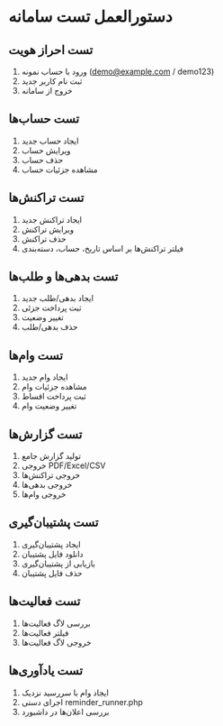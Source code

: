 # دستورالعمل تست سامانه

## تست احراز هویت
1. ورود با حساب نمونه (demo@example.com / demo123)
2. ثبت نام کاربر جدید
3. خروج از سامانه

## تست حساب‌ها
1. ایجاد حساب جدید
2. ویرایش حساب
3. حذف حساب
4. مشاهده جزئیات حساب

## تست تراکنش‌ها
1. ایجاد تراکنش جدید
2. ویرایش تراکنش
3. حذف تراکنش
4. فیلتر تراکنش‌ها بر اساس تاریخ، حساب، دسته‌بندی

## تست بدهی‌ها و طلب‌ها
1. ایجاد بدهی/طلب جدید
2. ثبت پرداخت جزئی
3. تغییر وضعیت
4. حذف بدهی/طلب

## تست وام‌ها
1. ایجاد وام جدید
2. مشاهده جزئیات وام
3. ثبت پرداخت اقساط
4. تغییر وضعیت وام

## تست گزارش‌ها
1. تولید گزارش جامع
2. خروجی PDF/Excel/CSV
3. خروجی تراکنش‌ها
4. خروجی بدهی‌ها
5. خروجی وام‌ها

## تست پشتیبان‌گیری
1. ایجاد پشتیبان‌گیری
2. دانلود فایل پشتیبان
3. بازیابی از پشتیبان‌گیری
4. حذف فایل پشتیبان

## تست فعالیت‌ها
1. بررسی لاگ فعالیت‌ها
2. فیلتر فعالیت‌ها
3. خروجی لاگ فعالیت‌ها

## تست یادآوری‌ها
1. ایجاد وام با سررسید نزدیک
2. اجرای دستی reminder_runner.php
3. بررسی اعلان‌ها در داشبورد